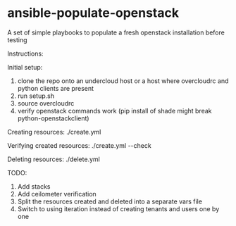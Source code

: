 # ansible-populate-openstack
A set of simple playbooks to populate a fresh openstack installation before testing

Instructions:

Initial setup:
1. clone the repo onto an undercloud host or a host where overcloudrc and python clients are present
2. run setup.sh
3. source overcloudrc
4. verify openstack commands work (pip install of shade might break python-openstackclient)

Creating resources:
./create.yml

Verifying created resources:
./create.yml --check

Deleting resources:
./delete.yml

TODO:
1. Add stacks
2. Add ceilometer verification
3. Split the resources created and deleted into a separate vars file
4. Switch to using iteration instead of creating tenants and users one by one
